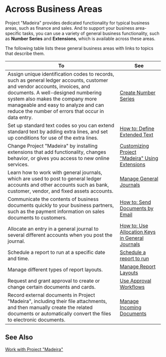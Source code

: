 <properties
	pageTitle="Across Business Areas | Project “Madeira”"
        description="Learn more about functionality that is common across business areas in Project “Madeira”" 
        services="project-madeira" 
        documentationCenter=""
        authors="edupont04"
/>
<tags
    ms.service="project-madeira"
    ms.topic="article"
    ms.devlang="na"
    ms.tgt_pltfrm="na"
    ms.workload="na"
    ms.date="05/12/2016"
    ms.author="edupont04" />

# Across Business Areas

Project "Madeira" provides dedicated functionality for typical business areas, such as finance and sales. And to support your business area-specific tasks, you can use a variety of general business functionality, such as **Number Series** and **Extensions**, which is available across these areas.

The following table lists these general business areas with links to topics that describe them.

|To   |See   |
|-----|------|
|Assign unique identification codes to records, such as general ledger accounts, customer and vendor accounts, invoices, and documents. A well-designed numbering system also makes the company more manageable and easy to analyze and can reduce the number of errors that occur in data entry.|[Create Number Series](ui-create-number-series.md)|
|Set up standard text codes so you can extend standard text by adding extra lines, and set up conditions for use of the extra lines.|[How to: Define Extended Text](ui-how-define-ext-text.md)|
|Change Project "Madeira" by installing extensions that add functionality, changes behavior, or gives you access to new online services.|[Customizing Project "Madeira" Using Extensions](ui-extensions.md)|
|Learn how to work with general journals, which are used to post to general ledger accounts and other accounts such as bank, customer, vendor, and fixed assets accounts.|[Manage General Journals](ui-work-general-journals.md)|
|Communicate the contents of business documents quickly to your business partners, such as the payment information on sales documents to customers.|[How to: Send Documents by Email](ui-how-send-documents-email.md)|
|Allocate an entry in a general journal to several different accounts when you post the journal.|[How to: Use Allocation Keys in General Journals](ui-how-use-allocation-keys-general-journals.md)|
|Schedule a report to run at a specific date and time.|[Schedule a report to run](ui-schedule-report.md)|
|Manage different types of report layouts.|[Manage Report Layouts](ui-manage-report-layouts.md)|
|Request and grant approval to create or change certain documents and cards.|[Use Approval Workflows](across-how-use-approval-workflows.md)|
|Record external documents in Project "Madeira", including their file attachments, and then manually create the related documents or automatically convert the files to electronic documents.|[Manage Incoming Documents](across-income-documents.md)|

## See Also
[Work with Project "Madeira"](ui-work-product.md)

